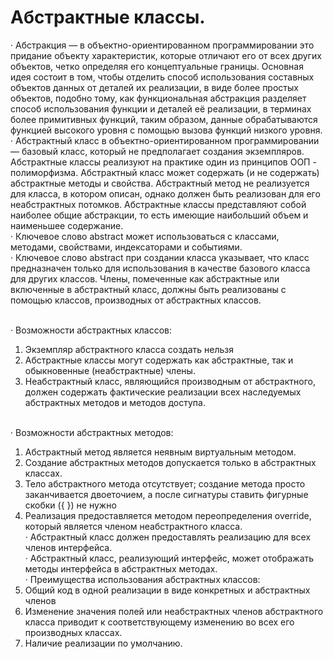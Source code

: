 <h1> Абстрактные классы. </h1>
 
· Абстракция — в объектно-ориентированном программировании это придание объекту характеристик, которые отличают его от всех других объектов, четко определяя его концептуальные границы. Основная идея состоит в том, чтобы отделить способ использования составных объектов данных от деталей их реализации, в виде более простых объектов, подобно тому, как функциональная абстракция разделяет способ использования функции и деталей её реализации, в терминах более примитивных функций, таким образом, данные обрабатываются функцией высокого уровня с помощью вызова функций низкого уровня. </br>
· Абстрактный класс в объектно-ориентированном программировании — базовый класс, который не предполагает создания экземпляров. Абстрактные классы реализуют на практике один из принципов ООП - полиморфизма. Абстрактный класс может содержать (и не содержать) абстрактные методы и свойства. Абстрактный метод не реализуется для класса, в котором описан, однако должен быть реализован для его неабстрактных потомков. Абстрактные классы представляют собой наиболее общие абстракции, то есть имеющие наибольший объем и наименьшее содержание. </br>
· Ключевое слово abstract может использоваться с классами, методами, свойствами, индексаторами и событиями.  </br>
· Ключевое слово abstract при создании класса указывает, что класс предназначен только для использования в качестве базового класса для других классов. Члены, помеченные как абстрактные или включенные в абстрактный класс, должны быть реализованы с помощью классов, производных от абстрактных классов.</br></br>

· Возможности абстрактных классов:</br> 
1) Экземпляр абстрактного класса создать нельзя 
2) Абстрактные классы могут содержать как абстрактные, так и обыкновенные (неабстрактные) члены. 
3) Неабстрактный класс, являющийся производным от абстрактного, должен содержать фактические реализации всех наследуемых абстрактных методов и методов доступа.</br></br>

· Возможности абстрактных методов: 
1) Абстрактный метод является неявным виртуальным методом. </br>
2) Создание абстрактных методов допускается только в абстрактных классах. </br>
3) Тело абстрактного метода отсутствует; создание метода просто заканчивается двоеточием, а после сигнатуры ставить фигурные скобки ({ }) не нужно </br>
4) Реализация предоставляется методом переопределения override, который является членом неабстрактного класса. </br>
· Абстрактный класс должен предоставлять реализацию для всех членов интерфейса. </br>
· Абстрактный класс, реализующий интерфейс, может отображать методы интерфейса в абстрактных методах. </br>
· Преимущества использования абстрактных классов: </br>
1) Общий код в одной реализации в виде конкретных и абстрактных членов 
2) Изменение значения полей или неабстрактных членов абстрактного класса приводит к соответствующему изменению во всех его производных классах.</br>
3) Наличие реализации по умолчанию. </br>
